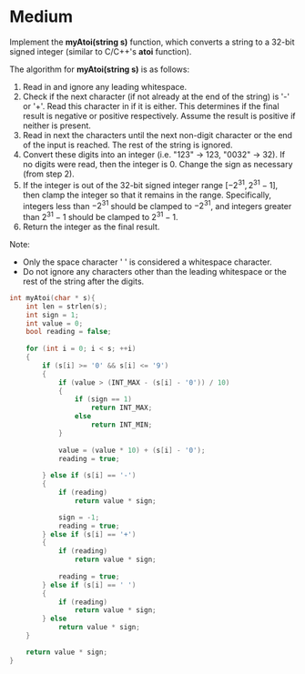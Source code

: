 # Medium

Implement the **myAtoi(string s)** function, which converts a string to a 32-bit signed integer (similar to C/C++'s **atoi** function).

The algorithm for **myAtoi(string s)** is as follows:

1. Read in and ignore any leading whitespace.
1. Check if the next character (if not already at the end of the string) is '-' or '+'. Read this character in if it is either. This determines if the final result is negative or positive respectively. Assume the result is positive if neither is present.
1. Read in next the characters until the next non-digit character or the end of the input is reached. The rest of the string is ignored.
1. Convert these digits into an integer (i.e. "123" -> 123, "0032" -> 32). If no digits were read, then the integer is 0. Change the sign as necessary (from step 2).
1. If the integer is out of the 32-bit signed integer range $[-2^{31}, 2^{31} - 1]$, then clamp the integer so that it remains in the range. Specifically, integers less than $-2^{31}$ should be clamped to $-2^{31}$, and integers greater than $2^{31} - 1$ should be clamped to $2^{31} - 1$.
1. Return the integer as the final result.

Note:

- Only the space character ' ' is considered a whitespace character.
- Do not ignore any characters other than the leading whitespace or the rest of the string after the digits.

```c
int myAtoi(char * s){
    int len = strlen(s);
    int sign = 1;
    int value = 0;
    bool reading = false;
    
    for (int i = 0; i < s; ++i)
    {
        if (s[i] >= '0' && s[i] <= '9')
        {
            if (value > (INT_MAX - (s[i] - '0')) / 10)
            {
                if (sign == 1)
                    return INT_MAX;
                else
                    return INT_MIN;
            }
            
            value = (value * 10) + (s[i] - '0');
            reading = true;
            
        } else if (s[i] == '-')
        {
            if (reading)
                return value * sign;

            sign = -1;
            reading = true;
        } else if (s[i] == '+')
        {
            if (reading)
                return value * sign;
            
            reading = true;
        } else if (s[i] == ' ')
        {
            if (reading)
                return value * sign;
        } else
            return value * sign;
    }

    return value * sign;
}
```
